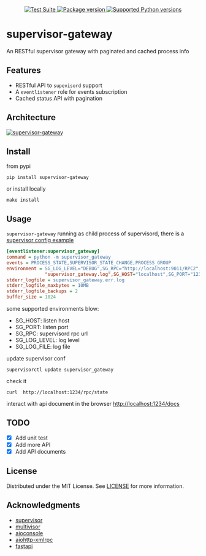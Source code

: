 <p align="center">
<a href="https://github.com/ppd0705/supervisor-gateway/actions">
    <img src="https://github.com/ppd0705/supervisor-gateway/workflows/Test%20Suite/badge.svg" alt="Test Suite">
</a>
<a href="https://pypi.org/project/supervisor-gateway" target="_blank">
    <img src="https://img.shields.io/pypi/v/supervisor-gateway?color=%2334D058&label=pypi%20package" alt="Package version">
</a>
<a href="https://pypi.org/project/supervisor-gateway" target="_blank">
    <img src="https://img.shields.io/pypi/pyversions/supervisor-gateway.svg?color=%2334D058" alt="Supported Python versions">
</a>
</p>

# supervisor-gateway

An RESTful supervisor gateway with paginated and cached process info

## Features
- RESTful API to `supevisord` support
- A `eventlistener` role for events subscription  
- Cached status API with pagination 

## Architecture

<a href="https://github.com/ppd0705/supervisor-gateway">
    <img src="https://raw.githubusercontent/ppd0705/supervisor-gateway/master/architecture.png" alt="supervisor-gateway">
</a>

## Install

from pypi

```shell
pip install supervisor-gateway
```

or install locally

```shell
make install
```

## Usage

`supervisor-gateway` running as child process of supervisord, there is a [supervisor config example](config/supervisor/supervisor_gateway.conf)

```ini
[eventlistener:supervisor_gateway]
command = python -m supervisor_gateway
events = PROCESS_STATE,SUPERVISOR_STATE_CHANGE,PROCESS_GROUP
environment = SG_LOG_LEVEL="DEBUG",SG_RPC="http://localhost:9011/RPC2",SG_LOG_FILE=
              "supervisor_gateway.log",SG_HOST="localhost",SG_PORT="1234"
stderr_logfile = supervisor_gateway.err.log
stderr_logfile_maxbytes = 10MB
stderr_logfile_backups = 2
buffer_size = 1024
```

some supported environments blow:
- SG_HOST: listen host
- SG_PORT: listen port
- SG_RPC: supervisord rpc url
- SG_LOG_LEVEL: log level
- SG_LOG_FILE: log file

update supervisor conf
```shell
supervisorctl update supervisor_gateway
```

check it 
```shell
curl  http://localhost:1234/rpc/state  
```

interact with api document in the browser [http://localhost:1234/docs](http://localhost:1234/docs)

## TODO
- [x] Add unit test
- [x] Add more API
- [x] Add API documents

## License

Distributed under the MIT License. See [LICENSE](LICENSE) for more information.

## Acknowledgments

- [supervisor](https://github.com/Supervisor/supervisor)
- [multivisor](https://github.com/tiagocoutinho/multivisor)
- [aioconsole](https://github.com/vxgmichel/aioconsole)
- [aiohttp-xmlrpc](https://github.com/mosquito/aiohttp-xmlrpc)
- [fastapi](https://github.com/tiangolo/fastapi)